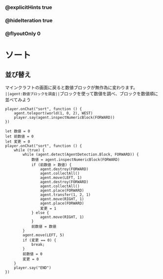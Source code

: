 ### @explicitHints true
### @hideIteration true 
### @flyoutOnly 0

# ソート
## 並び替え
マインクラフトの画面に戻ると数値ブロックが無作為に変わります。<br>
``||agent:数値ブロックを調査||``ブロックを使って数値を調べ、ブロックを数値順に並べてみよう<br>



```template
player.onChat("sort", function () {
    agent.teleport(world(1, 0, 2), WEST)
    player.say(agent.inspectNumericBlock(FORWARD))
})
```

```ghost
let 数値 = 0
let 前数値 = 0
let 変更 = 0
player.onChat("sort", function () {
    while (true) {
        while (agent.detect(AgentDetection.Block, FORWARD)) {
            数値 = agent.inspectNumericBlock(FORWARD)
            if (前数値 > 数値) {
                agent.destroy(FORWARD)
                agent.collectAll()
                agent.move(LEFT, 1)
                agent.destroy(FORWARD)
                agent.collectAll()
                agent.place(FORWARD)
                agent.transfer(1, 2, 1)
                agent.move(RIGHT, 1)
                agent.place(FORWARD)
                変更 = 1
            } else {
                agent.move(RIGHT, 1)
            }
            前数値 = 数値
        }
        agent.move(LEFT, 5)
        if (変更 == 0) {
            break;
        }
        前数値 = 0
        変更 = 0
    }
    player.say("END")
})

```